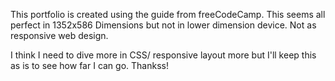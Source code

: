 This portfolio is created using the guide from freeCodeCamp.
This seems all perfect in 1352x586 Dimensions but not in lower dimension device. 
Not as responsive web design. 

I think I need to dive more in CSS/ responsive layout more but I'll keep this as is to see how far I can go. Thankss!  
